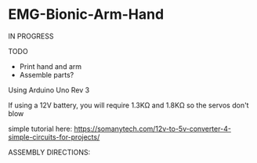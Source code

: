 # EMG-Bionic-Arm-Hand

IN PROGRESS

TODO
- Print hand and arm
- Assemble parts?

Using Arduino Uno Rev 3

If using a 12V battery, you will require 1.3KΩ and 1.8KΩ so the servos don't blow

simple tutorial here:
https://somanytech.com/12v-to-5v-converter-4-simple-circuits-for-projects/


ASSEMBLY DIRECTIONS:









